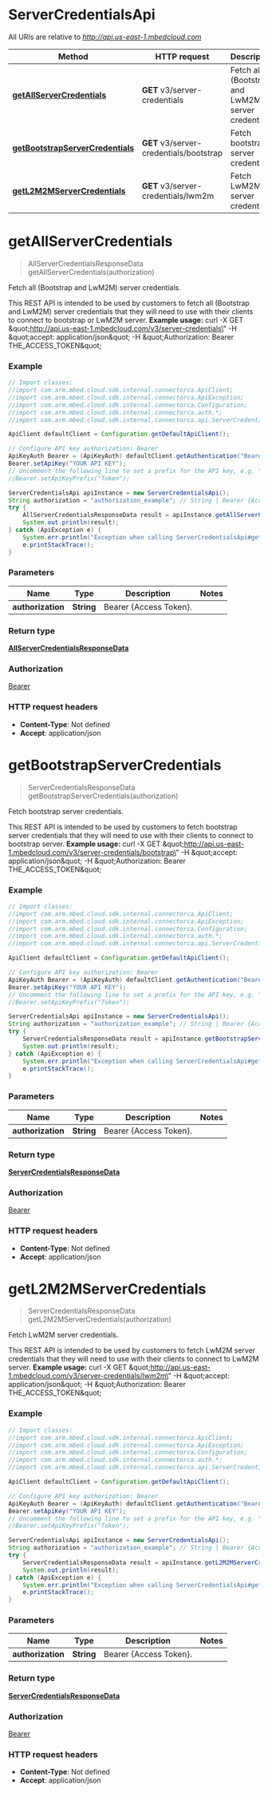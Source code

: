 # ServerCredentialsApi

All URIs are relative to *http://api.us-east-1.mbedcloud.com*

Method | HTTP request | Description
------------- | ------------- | -------------
[**getAllServerCredentials**](ServerCredentialsApi.md#getAllServerCredentials) | **GET** v3/server-credentials | Fetch all (Bootstrap and LwM2M) server credentials.
[**getBootstrapServerCredentials**](ServerCredentialsApi.md#getBootstrapServerCredentials) | **GET** v3/server-credentials/bootstrap | Fetch bootstrap server credentials.
[**getL2M2MServerCredentials**](ServerCredentialsApi.md#getL2M2MServerCredentials) | **GET** v3/server-credentials/lwm2m | Fetch LwM2M server credentials.


<a name="getAllServerCredentials"></a>
# **getAllServerCredentials**
> AllServerCredentialsResponseData getAllServerCredentials(authorization)

Fetch all (Bootstrap and LwM2M) server credentials.

This REST API is intended to be used by customers to fetch all (Bootstrap and LwM2M) server credentials that they will need to use with their clients to connect to bootstrap or LwM2M server.  **Example usage:** curl -X GET \&quot;http://api.us-east-1.mbedcloud.com/v3/server-credentials\&quot; -H \&quot;accept: application/json\&quot; -H \&quot;Authorization: Bearer THE_ACCESS_TOKEN\&quot; 

### Example
```java
// Import classes:
//import com.arm.mbed.cloud.sdk.internal.connectorca.ApiClient;
//import com.arm.mbed.cloud.sdk.internal.connectorca.ApiException;
//import com.arm.mbed.cloud.sdk.internal.connectorca.Configuration;
//import com.arm.mbed.cloud.sdk.internal.connectorca.auth.*;
//import com.arm.mbed.cloud.sdk.internal.connectorca.api.ServerCredentialsApi;

ApiClient defaultClient = Configuration.getDefaultApiClient();

// Configure API key authorization: Bearer
ApiKeyAuth Bearer = (ApiKeyAuth) defaultClient.getAuthentication("Bearer");
Bearer.setApiKey("YOUR API KEY");
// Uncomment the following line to set a prefix for the API key, e.g. "Token" (defaults to null)
//Bearer.setApiKeyPrefix("Token");

ServerCredentialsApi apiInstance = new ServerCredentialsApi();
String authorization = "authorization_example"; // String | Bearer {Access Token}. 
try {
    AllServerCredentialsResponseData result = apiInstance.getAllServerCredentials(authorization);
    System.out.println(result);
} catch (ApiException e) {
    System.err.println("Exception when calling ServerCredentialsApi#getAllServerCredentials");
    e.printStackTrace();
}
```

### Parameters

Name | Type | Description  | Notes
------------- | ------------- | ------------- | -------------
 **authorization** | **String**| Bearer {Access Token}.  |

### Return type

[**AllServerCredentialsResponseData**](AllServerCredentialsResponseData.md)

### Authorization

[Bearer](../README.md#Bearer)

### HTTP request headers

 - **Content-Type**: Not defined
 - **Accept**: application/json

<a name="getBootstrapServerCredentials"></a>
# **getBootstrapServerCredentials**
> ServerCredentialsResponseData getBootstrapServerCredentials(authorization)

Fetch bootstrap server credentials.

This REST API is intended to be used by customers to fetch bootstrap server credentials that they will need to use with their clients to connect to bootstrap server.  **Example usage:** curl -X GET \&quot;http://api.us-east-1.mbedcloud.com/v3/server-credentials/bootstrap\&quot; -H \&quot;accept: application/json\&quot; -H \&quot;Authorization: Bearer THE_ACCESS_TOKEN\&quot; 

### Example
```java
// Import classes:
//import com.arm.mbed.cloud.sdk.internal.connectorca.ApiClient;
//import com.arm.mbed.cloud.sdk.internal.connectorca.ApiException;
//import com.arm.mbed.cloud.sdk.internal.connectorca.Configuration;
//import com.arm.mbed.cloud.sdk.internal.connectorca.auth.*;
//import com.arm.mbed.cloud.sdk.internal.connectorca.api.ServerCredentialsApi;

ApiClient defaultClient = Configuration.getDefaultApiClient();

// Configure API key authorization: Bearer
ApiKeyAuth Bearer = (ApiKeyAuth) defaultClient.getAuthentication("Bearer");
Bearer.setApiKey("YOUR API KEY");
// Uncomment the following line to set a prefix for the API key, e.g. "Token" (defaults to null)
//Bearer.setApiKeyPrefix("Token");

ServerCredentialsApi apiInstance = new ServerCredentialsApi();
String authorization = "authorization_example"; // String | Bearer {Access Token}. 
try {
    ServerCredentialsResponseData result = apiInstance.getBootstrapServerCredentials(authorization);
    System.out.println(result);
} catch (ApiException e) {
    System.err.println("Exception when calling ServerCredentialsApi#getBootstrapServerCredentials");
    e.printStackTrace();
}
```

### Parameters

Name | Type | Description  | Notes
------------- | ------------- | ------------- | -------------
 **authorization** | **String**| Bearer {Access Token}.  |

### Return type

[**ServerCredentialsResponseData**](ServerCredentialsResponseData.md)

### Authorization

[Bearer](../README.md#Bearer)

### HTTP request headers

 - **Content-Type**: Not defined
 - **Accept**: application/json

<a name="getL2M2MServerCredentials"></a>
# **getL2M2MServerCredentials**
> ServerCredentialsResponseData getL2M2MServerCredentials(authorization)

Fetch LwM2M server credentials.

This REST API is intended to be used by customers to fetch LwM2M server credentials that they will need to use with their clients to connect to LwM2M server.  **Example usage:** curl -X GET \&quot;http://api.us-east-1.mbedcloud.com/v3/server-credentials/lwm2m\&quot; -H \&quot;accept: application/json\&quot; -H \&quot;Authorization: Bearer THE_ACCESS_TOKEN\&quot; 

### Example
```java
// Import classes:
//import com.arm.mbed.cloud.sdk.internal.connectorca.ApiClient;
//import com.arm.mbed.cloud.sdk.internal.connectorca.ApiException;
//import com.arm.mbed.cloud.sdk.internal.connectorca.Configuration;
//import com.arm.mbed.cloud.sdk.internal.connectorca.auth.*;
//import com.arm.mbed.cloud.sdk.internal.connectorca.api.ServerCredentialsApi;

ApiClient defaultClient = Configuration.getDefaultApiClient();

// Configure API key authorization: Bearer
ApiKeyAuth Bearer = (ApiKeyAuth) defaultClient.getAuthentication("Bearer");
Bearer.setApiKey("YOUR API KEY");
// Uncomment the following line to set a prefix for the API key, e.g. "Token" (defaults to null)
//Bearer.setApiKeyPrefix("Token");

ServerCredentialsApi apiInstance = new ServerCredentialsApi();
String authorization = "authorization_example"; // String | Bearer {Access Token}. 
try {
    ServerCredentialsResponseData result = apiInstance.getL2M2MServerCredentials(authorization);
    System.out.println(result);
} catch (ApiException e) {
    System.err.println("Exception when calling ServerCredentialsApi#getL2M2MServerCredentials");
    e.printStackTrace();
}
```

### Parameters

Name | Type | Description  | Notes
------------- | ------------- | ------------- | -------------
 **authorization** | **String**| Bearer {Access Token}.  |

### Return type

[**ServerCredentialsResponseData**](ServerCredentialsResponseData.md)

### Authorization

[Bearer](../README.md#Bearer)

### HTTP request headers

 - **Content-Type**: Not defined
 - **Accept**: application/json

